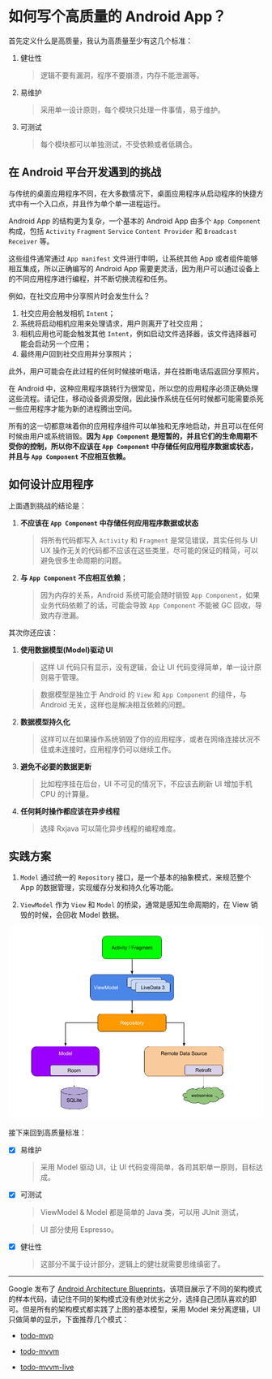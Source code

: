 # 如何写个高质量的 Android App？

首先定义什么是高质量，我认为高质量至少有这几个标准：

1.  健壮性

    > 逻辑不要有漏洞，程序不要崩溃，内存不能泄漏等。

2.  易维护

    > 采用单一设计原则，每个模块只处理一件事情，易于维护。

3.  可测试

    > 每个模块都可以单独测试，不受依赖或者低耦合。

## 在 Android 平台开发遇到的挑战

与传统的桌面应用程序不同，在大多数情况下，桌面应用程序从启动程序的快捷方式中有一个入口点，并且作为单个单一进程运行。

Android App 的结构更为复杂，一个基本的 Android App 由多个 `App Component` 构成，包括 `Activity` `Fragment` `Service` `Content Provider` 和 `Broadcast Receiver` 等。

这些组件通常通过 `App manifest` 文件进行申明，让系统其他 App 或者组件能够相互集成，所以正确编写的 Android App 需要更灵活，因为用户可以通过设备上的不同应用程序进行编程，并不断切换流程和任务。

例如，在社交应用中分享照片时会发生什么？

1.  社交应用会触发相机 `Intent`；
2.  系统将启动相机应用来处理请求，用户则离开了社交应用；
3.  相机应用也可能会触发其他 `Intent`，例如启动文件选择器，该文件选择器可能会启动另一个应用；
4.  最终用户回到社交应用并分享照片；

此外，用户可能会在此过程的任何时候接听电话，并在挂断电话后返回分享照片。

在 Android 中，这种应用程序跳转行为很常见，所以您的应用程序必须正确处理这些流程。请记住，移动设备资源受限，因此操作系统在任何时候都可能需要杀死一些应用程序才能为新的进程腾出空间。

所有的这一切都意味着你的应用程序组件可以单独和无序地启动，并且可以在任何时候由用户或系统销毁。**因为 `App Component` 是短暂的，并且它们的生命周期不受你的控制，所以你不应该在 `App Component` 中存储任何应用程序数据或状态，并且与 `App Component` 不应相互依赖。**

## 如何设计应用程序

上面遇到挑战的结论是：

1.  **不应该在 `App Component` 中存储任何应用程序数据或状态**

    > 将所有代码都写入 `Activity` 和 `Fragment` 是常见错误，其实任何与 UI UX 操作无关的代码都不应该在这些类里，尽可能的保证的精简，可以避免很多生命周期的问题。

2.  **与 `App Component` 不应相互依赖**；

    > 因为内存的关系，Android 系统可能会随时销毁 `App Component`，如果业务代码依赖了的话，可能会导致 `App Component` 不能被 GC 回收，导致内存泄漏。

其次你还应该：

1.  **使用数据模型(Model)驱动 UI**

    > 这样 UI 代码只有显示，没有逻辑，会让 UI 代码变得简单，单一设计原则易于管理。

    > 数据模型是独立于 Android 的 `View` 和 `App Component` 的组件，与 Android 无关，这样也是解决相互依赖的问题。

2.  **数据模型持久化**

    > 这样可以在如果操作系统销毁了你的应用程序，或者在网络连接状况不佳或未连接时，应用程序仍可以继续工作。

3.  **避免不必要的数据更新**

    > 比如程序挂在后台，UI 不可见的情况下，不应该去刷新 UI 增加手机 CPU 的计算量。

4.  **任何耗时操作都应该在异步线程**

    > 选择 Rxjava 可以简化异步线程的编程难度。

## 实践方案

1.  `Model` 通过统一的 `Repository` 接口，是一个基本的抽象模式，来规范整个 App 的数据管理，实现缓存分发和持久化等功能。

2.  `ViewModel` 作为 `View` 和 `Model` 的桥梁，通常是感知生命周期的，在 View 销毁的时候，会回收 Model 数据。

![](../images/final-architecture.png)

接下来回到高质量标准：

- [x] 易维护

  > 采用 Model 驱动 UI，让 UI 代码变得简单，各司其职单一原则，目标达成。

- [x] 可测试

  > ViewModel & Model 都是简单的 Java 类，可以用 JUnit 测试，

  > UI 部分使用 Espresso。

- [x] 健壮性

  > 这部分不属于设计部分，逻辑上的健壮就需要思维缜密了。

---

Google 发布了 [Android Architecture Blueprints](https://github.com/googlesamples/android-architecture)，该项目展示了不同的架构模式的样本代码，请记住不同的架构模式没有绝对优劣之分，选择自己团队喜欢的即可。但是所有的架构模式都实践了上图的基本模型，采用 Model 来分离逻辑，UI 只做简单的显示，下面推荐几个模式：

- [todo-mvp](https://github.com/googlesamples/android-architecture/tree/todo-mvp/)

- [todo-mvvm](https://github.com/googlesamples/android-architecture/tree/todo-mvvm/)

- [todo-mvvm-live](https://github.com/googlesamples/android-architecture/tree/todo-mvvm-live/)
